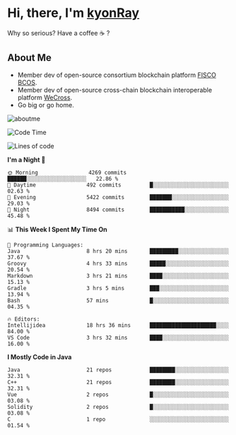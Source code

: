 # Hi, there, I'm [kyonRay](https://kyonRay.github.io)

Why so serious? Have a coffee ☕️ ?

## About Me

- Member dev of open-source consortium blockchain platform [FISCO BCOS](https://github.com/FISCO-BCOS).
- Member dev of open-source cross-chain blockchain interoperable platform [WeCross](https://github.com/WeBankBlockchain/WeCross).
- Go big or go home.

![aboutme](https://github-readme-stats.vercel.app/api?username=kyonRay&count_private=true&show_icons=true)

<!-- ![top-langs](https://github-readme-stats.vercel.app/api/top-langs/?username=kyonRay&layout=compact&hide=shell,html) -->

<!--START_SECTION:waka-->
![Code Time](http://img.shields.io/badge/Code%20Time-305%20hrs%2042%20mins-blue)

![Lines of code](https://img.shields.io/badge/From%20Hello%20World%20I%27ve%20Written-13.7%20million%20lines%20of%20code-blue)

**I'm a Night 🦉** 

```text
🌞 Morning                4269 commits        ██████░░░░░░░░░░░░░░░░░░░   22.86 % 
🌆 Daytime                492 commits         █░░░░░░░░░░░░░░░░░░░░░░░░   02.63 % 
🌃 Evening                5422 commits        ███████░░░░░░░░░░░░░░░░░░   29.03 % 
🌙 Night                  8494 commits        ███████████░░░░░░░░░░░░░░   45.48 % 
```


📊 **This Week I Spent My Time On** 

```text
💬 Programming Languages: 
Java                     8 hrs 20 mins       █████████░░░░░░░░░░░░░░░░   37.67 % 
Groovy                   4 hrs 33 mins       █████░░░░░░░░░░░░░░░░░░░░   20.54 % 
Markdown                 3 hrs 21 mins       ████░░░░░░░░░░░░░░░░░░░░░   15.13 % 
Gradle                   3 hrs 5 mins        ███░░░░░░░░░░░░░░░░░░░░░░   13.94 % 
Bash                     57 mins             █░░░░░░░░░░░░░░░░░░░░░░░░   04.35 % 

🔥 Editors: 
Intellijidea             18 hrs 36 mins      █████████████████████░░░░   84.00 % 
VS Code                  3 hrs 32 mins       ████░░░░░░░░░░░░░░░░░░░░░   16.00 % 
```

**I Mostly Code in Java** 

```text
Java                     21 repos            ████████░░░░░░░░░░░░░░░░░   32.31 % 
C++                      21 repos            ████████░░░░░░░░░░░░░░░░░   32.31 % 
Vue                      2 repos             █░░░░░░░░░░░░░░░░░░░░░░░░   03.08 % 
Solidity                 2 repos             █░░░░░░░░░░░░░░░░░░░░░░░░   03.08 % 
C                        1 repo              ░░░░░░░░░░░░░░░░░░░░░░░░░   01.54 % 
```




<!--END_SECTION:waka-->
